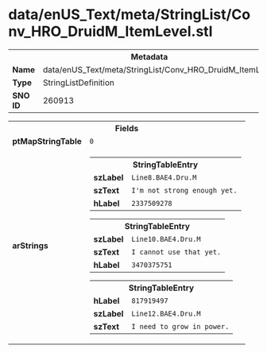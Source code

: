 <h1>data/enUS_Text/meta/StringList/Conv_HRO_DruidM_ItemLevel.stl</h1><table><tr><th colspan="100%">Metadata</th></tr><tr><td><b>Name</b></td><td>data/enUS_Text/meta/StringList/Conv_HRO_DruidM_ItemLevel.stl</td></tr><tr><td><b>Type</b></td><td>StringListDefinition</td></tr><tr><td><b>SNO ID</b></td><td>260913</td></tr></table>

<table><tr><th colspan="100%">Fields</th></tr><tr><td><b>ptMapStringTable</b></td><td><code>0</code></td></tr><tr><td><b>arStrings</b></td><td><table><tr><th colspan="100%">StringTableEntry</th></tr><tr><td><b>szLabel</b></td><td><code>Line8.BAE4.Dru.M</code></td></tr><tr><td><b>szText</b></td><td><code>I'm not strong enough yet.</code></td></tr><tr><td><b>hLabel</b></td><td><code>2337509278</code></td></tr></table>


<table><tr><th colspan="100%">StringTableEntry</th></tr><tr><td><b>szLabel</b></td><td><code>Line10.BAE4.Dru.M</code></td></tr><tr><td><b>szText</b></td><td><code>I cannot use that yet.</code></td></tr><tr><td><b>hLabel</b></td><td><code>3470375751</code></td></tr></table>


<table><tr><th colspan="100%">StringTableEntry</th></tr><tr><td><b>hLabel</b></td><td><code>817919497</code></td></tr><tr><td><b>szLabel</b></td><td><code>Line12.BAE4.Dru.M</code></td></tr><tr><td><b>szText</b></td><td><code>I need to grow in power.</code></td></tr></table>


</td></tr></table>


